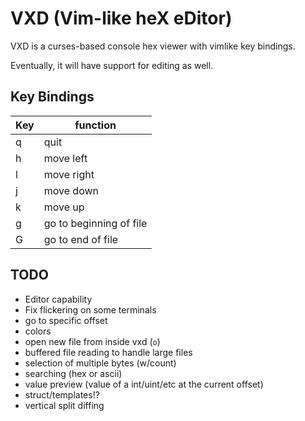 VXD (Vim-like heX eDitor)
======================================
VXD is a curses-based console hex viewer with vimlike key bindings.

Eventually, it will have support for editing as well.

Key Bindings
---------------------------------------
Key | function
----|----------
q   | quit
h   | move left
l   | move right
j   | move down
k   | move up
g   | go to beginning of file
G   | go to end of file


TODO
---------------------------------------
 - Editor capability
 - Fix flickering on some terminals
 - go to specific offset
 - colors
 - open new file from inside vxd (`o`)
 - buffered file reading to handle large files
 - selection of multiple bytes (w/count)
 - searching (hex or ascii)
 - value preview (value of a int/uint/etc at the current offset)
 - struct/templates!?
 - vertical split diffing
